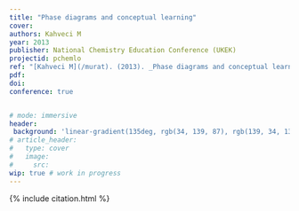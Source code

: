 ```yaml
---
title: "Phase diagrams and conceptual learning"
cover:
authors: Kahveci M
year: 2013
publisher: National Chemistry Education Conference (UKEK)
projectid: pchemlo
ref: "[Kahveci M](/murat). (2013). _Phase diagrams and conceptual learning. Paper presented at the National Chemistry Education Conference (UKEK). Karadeniz Technical University, Trabzon, Turkey. September 5 - 7, 2013."
pdf:
doi:
conference: true


# mode: immersive
header:
 background: 'linear-gradient(135deg, rgb(34, 139, 87), rgb(139, 34, 139))' 
# article_header:
#   type: cover
#   image:
#     src: 
wip: true # work in progress 
---
```


{% include citation.html %}